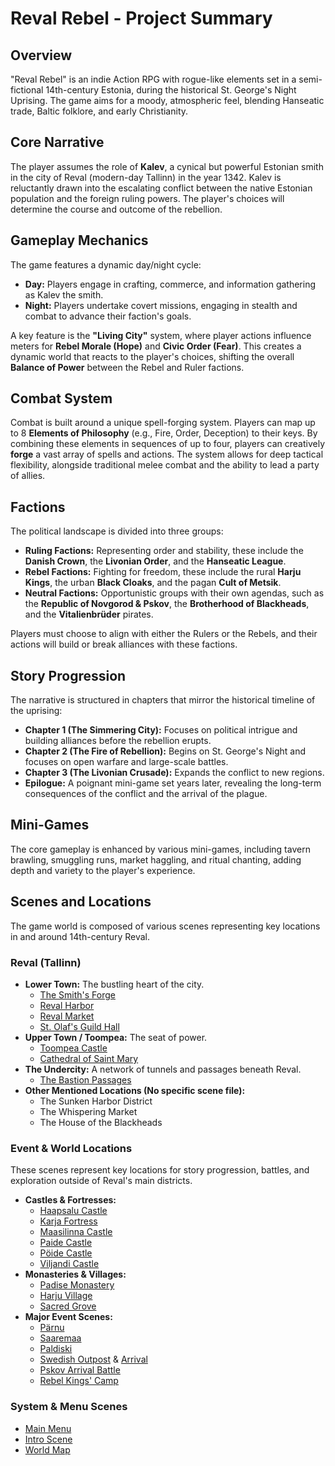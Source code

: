 # Reval Rebel - Project Summary

## Overview

"Reval Rebel" is an indie Action RPG with rogue-like elements set in a semi-fictional 14th-century Estonia, during the historical St. George's Night Uprising. The game aims for a moody, atmospheric feel, blending Hanseatic trade, Baltic folklore, and early Christianity.

## Core Narrative

The player assumes the role of **Kalev**, a cynical but powerful Estonian smith in the city of Reval (modern-day Tallinn) in the year 1342. Kalev is reluctantly drawn into the escalating conflict between the native Estonian population and the foreign ruling powers. The player's choices will determine the course and outcome of the rebellion.

## Gameplay Mechanics

The game features a dynamic day/night cycle:
*   **Day:** Players engage in crafting, commerce, and information gathering as Kalev the smith.
*   **Night:** Players undertake covert missions, engaging in stealth and combat to advance their faction's goals.

A key feature is the **"Living City"** system, where player actions influence meters for **Rebel Morale (Hope)** and **Civic Order (Fear)**. This creates a dynamic world that reacts to the player's choices, shifting the overall **Balance of Power** between the Rebel and Ruler factions.

## Combat System

Combat is built around a unique spell-forging system. Players can map up to 8 **Elements of Philosophy** (e.g., Fire, Order, Deception) to their keys. By combining these elements in sequences of up to four, players can creatively **forge** a vast array of spells and actions. The system allows for deep tactical flexibility, alongside traditional melee combat and the ability to lead a party of allies.

## Factions

The political landscape is divided into three groups:

*   **Ruling Factions:** Representing order and stability, these include the **Danish Crown**, the **Livonian Order**, and the **Hanseatic League**.
*   **Rebel Factions:** Fighting for freedom, these include the rural **Harju Kings**, the urban **Black Cloaks**, and the pagan **Cult of Metsik**.
*   **Neutral Factions:** Opportunistic groups with their own agendas, such as the **Republic of Novgorod & Pskov**, the **Brotherhood of Blackheads**, and the **Vitalienbrüder** pirates.

Players must choose to align with either the Rulers or the Rebels, and their actions will build or break alliances with these factions.

## Story Progression

The narrative is structured in chapters that mirror the historical timeline of the uprising:
*   **Chapter 1 (The Simmering City):** Focuses on political intrigue and building alliances before the rebellion erupts.
*   **Chapter 2 (The Fire of Rebellion):** Begins on St. George's Night and focuses on open warfare and large-scale battles.
*   **Chapter 3 (The Livonian Crusade):** Expands the conflict to new regions.
*   **Epilogue:** A poignant mini-game set years later, revealing the long-term consequences of the conflict and the arrival of the plague.

## Mini-Games

The core gameplay is enhanced by various mini-games, including tavern brawling, smuggling runs, market haggling, and ritual chanting, adding depth and variety to the player's experience.

## Scenes and Locations

The game world is composed of various scenes representing key locations in and around 14th-century Reval.

### **Reval (Tallinn)**
*   **Lower Town:** The bustling heart of the city.
    *   [The Smith's Forge](./scenes/lower_town/the_smiths_forge.md)
    *   [Reval Harbor](./scenes/lower_town/harbor.md)
    *   [Reval Market](./scenes/lower_town/market.md)
    *   [St. Olaf's Guild Hall](./scenes/lower_town/st_olafs_guild_hall.md)
*   **Upper Town / Toompea:** The seat of power.
    *   [Toompea Castle](./scenes/upper_town/toompea_castle.md)
    *   [Cathedral of Saint Mary](./scenes/upper_town/cathedral_of_saint_mary.md)
*   **The Undercity:** A network of tunnels and passages beneath Reval.
    *   [The Bastion Passages](./scenes/undercity/bastion_passages.md)
*   **Other Mentioned Locations (No specific scene file):**
    *   The Sunken Harbor District
    *   The Whispering Market
    *   The House of the Blackheads

### **Event & World Locations**
These scenes represent key locations for story progression, battles, and exploration outside of Reval's main districts.

*   **Castles & Fortresses:**
    *   [Haapsalu Castle](./scenes/world/haapsalu_castle.md)
    *   [Karja Fortress](./scenes/world/karja_fortress.md)
    *   [Maasilinna Castle](./scenes/world/maasilinna_castle.md)
    *   [Paide Castle](./scenes/world/paide_castle.md)
    *   [Pöide Castle](./scenes/world/poide_castle.md)
    *   [Viljandi Castle](./scenes/world/viljandi_castle.md)
*   **Monasteries & Villages:**
    *   [Padise Monastery](./scenes/world/padise_monastery.md)
    *   [Harju Village](./scenes/world/harju_village.md)
    *   [Sacred Grove](./scenes/world/sacred_grove.md)
*   **Major Event Scenes:**
    *   [Pärnu](./scenes/events/pernau.md)
    *   [Saaremaa](./scenes/events/saaremaa.md)
    *   [Paldiski](./scenes/events/paldiski.md)
    *   [Swedish Outpost](./scenes/events/swedesh_outpost.md) & [Arrival](./scenes/events/swedish_arrival.md)
    *   [Pskov Arrival Battle](./scenes/events/pskov_arrival_battle.md)
    *   [Rebel Kings' Camp](./scenes/events/rebel_kings.md)

### **System & Menu Scenes**
*   [Main Menu](./scenes/menu/main_menu.md)
*   [Intro Scene](./scenes/intro/intro.md)
*   [World Map](./scenes/map/map.md)
